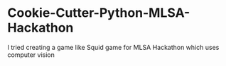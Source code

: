 # Cookie-Cutter-Python-MLSA-Hackathon
I tried creating a game like Squid game for MLSA Hackathon which uses computer vision

